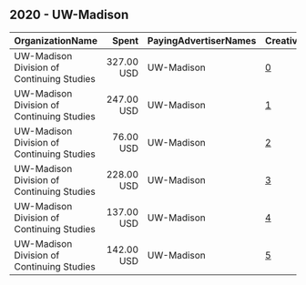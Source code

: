 ## 2020 - UW-Madison 
|OrganizationName|Spent|PayingAdvertiserNames|CreativeUrls|Impressions|Genders|AgeBrackets|CountryCodes|BillingAddresses|CandidateBallotInformation|
|:---|---:|:---|:---|---:|:---|:---|:---|:---|:---|
|UW-Madison Division of Continuing Studies|327.00 USD|UW-Madison|[0](https://www.snap.com/political-ads/asset/e1e7152e4d5b89f9f511a5296acb34ce307b49132dada94757793c711c9470c2?mediaType=png)|63,646||18-24|united states|"21 N Park St., 7th Floor,Madison,53715,US"||
|UW-Madison Division of Continuing Studies|247.00 USD|UW-Madison|[1](https://www.snap.com/political-ads/asset/3aa05a708cb05c91e5843e656bc6332c67845349c475bf2119389040247a1a40?mediaType=png)|50,954||18-24|united states|"21 N Park St., 7th Floor,Madison,53715,US"||
|UW-Madison Division of Continuing Studies|76.00 USD|UW-Madison|[2](https://www.snap.com/political-ads/asset/11184f461262989d2ce6a2ca4ce79f8d23abf5ed94d8ae1a87498ea6a1e1027c?mediaType=png)|22,225||18-23|united states|"21 N Park St., 7th Floor,Madison,53715,US"|BadgersVote|
|UW-Madison Division of Continuing Studies|228.00 USD|UW-Madison|[3](https://www.snap.com/political-ads/asset/a6a096d51a7e9fa6470ae74fb433a35e5bf305aa61cd42ab2d70f194d6bac4ba?mediaType=png)|46,261||18-24|united states|"21 N Park St., 7th Floor,Madison,53715,US"||
|UW-Madison Division of Continuing Studies|137.00 USD|UW-Madison|[4](https://www.snap.com/political-ads/asset/41ca1596bdabae87ca6fbac507792571bd980227ebb709b3002b99ad27710890?mediaType=png)|25,957||18-24|united states|"21 N Park St., 7th Floor,Madison,53715,US"||
|UW-Madison Division of Continuing Studies|142.00 USD|UW-Madison|[5](https://www.snap.com/political-ads/asset/366014e37725c5d08307b6f5e20220fcd32d176ed54eaa922a88af0e80e91b02?mediaType=png)|27,039||18-24|united states|"21 N Park St., 7th Floor,Madison,53715,US"||
